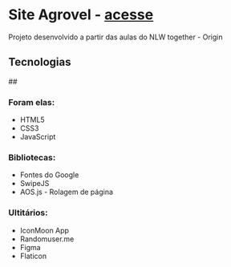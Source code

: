 <h1>Site Agrovel - <a href="https://bruno9800.github.io/site-Agrovel/">acesse</a> </h1>

<p>Projeto desenvolvido a partir das aulas do NLW together - Origin</p>


<h2>Tecnologias</h2>
 ##
 <h3>Foram elas:</h3>
    <ul>
        <li>HTML5</li>
        <li>CSS3</li>
        <li>JavaScript</li>
    </ul>

<h3>Bibliotecas:</h3>
    <ul>
        <li>Fontes do Google</li>
        <li>SwipeJS</li>
        <li>AOS.js - Rolagem de página</li>
    </ul>

<h3>Ultitários:</h3>
    <ul>
        <li>IconMoon App</li>
        <li>Randomuser.me</li>
        <li>Figma</li>
        <li>Flaticon</li>
    </ul>
